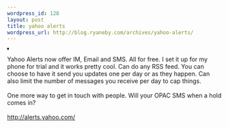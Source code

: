 ```yaml
--- 
wordpress_id: 128
layout: post
title: yahoo alerts
wordpress_url: http://blog.ryaneby.com/archives/yahoo-alerts/
---
```

<a href="http://www.flickr.com/photos/ebyryan/69567452/" title="photo sharing"><img src="http://static.flickr.com/35/69567452_3ef9506830_m.jpg" alt="" style="border: solid 2px #000000;" /></a>
<p>Yahoo Alerts now offer IM, Email and SMS. All for free. I set it up for my phone for trial and it works pretty cool. Can do any RSS feed. You can choose to have it send you updates one per day or as they happen. Can also limit the number of messages you receive per day to cap things.<br />
<br />
One more way to get in touch with people. Will your OPAC SMS when a hold comes in?<br />
<br />
<a href="http://alerts.yahoo.com/">http://alerts.yahoo.com/</a></p>
